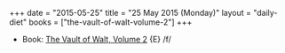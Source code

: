 +++
date = "2015-05-25"
title = "25 May 2015 (Monday)"
layout = "daily-diet"
books = ["the-vault-of-walt-volume-2"]
+++

<ul>
<li class="entry books">Book: <a href="/books/the-vault-of-walt-volume-2">The Vault of Walt, Volume 2</a> {E} /f/</li>
</ul>